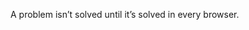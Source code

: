 <!--
id: 1315502697
link: http://kevinisom.info/post/1315502697/a-problem-isnt-solved-until-its-solved-in-every
slug: a-problem-isnt-solved-until-its-solved-in-every
date: Fri Oct 15 2010 10:54:25 GMT+1300 (NZDT)
raw: {"blog_name":"kevinisom","id":1315502697,"post_url":"http://kevinisom.info/post/1315502697/a-problem-isnt-solved-until-its-solved-in-every","slug":"a-problem-isnt-solved-until-its-solved-in-every","type":"text","date":"2010-10-14 21:54:25 GMT","timestamp":1287093265,"state":"published","format":"html","reblog_key":"iE1FDQM4","tags":[],"short_url":"http://tmblr.co/Zw68Yy1EQFff","highlighted":[],"feed_item":"http://twitter.com/kev_nz/statuses/27311272015","from_feed_id":"650289","note_count":0,"title":null,"body":"<p>A problem isn&#8217;t solved until it&#8217;s solved in every browser.</p>"}
publish: 2010-10-015
tags: 
title: null
-->


A problem isn’t solved until it’s solved in every browser.


